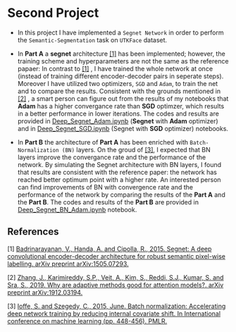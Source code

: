 # Second Project
* In this project I have implemented a `Segnet Network` in order to perform the `Semantic-Segmentation` task on `UTKFace` dataset.
    
* In **Part A** a **segnet** architecture [[1]](#1) has been implemented; however, the training scheme and hyperparameters are not the same as the reference papaer: In contrast to [[1]](#1) , I have trained the whole network at once (instead of training different encoder-decoder pairs in seperate steps). Moreover I have utilized two optimizers, `SGD` and `Adam`, to train the net and to compare the results. Consistent with the grounds mentioned in [[2]](#2) , a smart person can figure out from the results of my notebooks that **Adam** has a higher convergance rate than **SGD** optimzer, which results in a better performance in lower iterations. The codes and results are provided in [Deep_Segnet_Adam.ipynb](https://github.com/ARokni/Deep-Learning/blob/main/Project%202/PartA/Deep_Segnet_Adam.ipynb) (**Segnet** with **Adam** optimizer) and in [Deep_Segnet_SGD.ipynb](https://github.com/ARokni/Deep-Learning/blob/main/Project%202/PartA/Deep_Segnet_SGD.ipynb) (Segnet with **SGD** optimizer) notebooks.

* In **Part B** the architecture of **Part A** has been enriched with `Batch-Normalization (BN)` layers. On the groud of [[3]](#3), I expected that BN layers improve the convergance rate and the performance of the network. By simulating the Segnet architecture with BN layers, I found that results are consistent with the reference paper: the network has reached better optimum point with a higher rate. An interested person can find improvements of BN with convergence rate and the performance of the network by comparing the results of the **Part A** and the **Part B**. The codes and results of the **Part B** are provided in [Deep_Segnet_BN_Adam.ipynb](https://github.com/ARokni/Deep-Learning/blob/main/Project%202/PartB/Deep_Segnet_BN_Adam.ipynb) notebook.

## References
<a id="1">[1]</a> 
[Badrinarayanan, V., Handa, A. and Cipolla, R., 2015. Segnet: A deep convolutional encoder-decoder architecture for robust semantic pixel-wise labelling. arXiv preprint arXiv:1505.07293.](https://arxiv.org/abs/1505.07293)

<a id="2">[2]</a> 
[Zhang, J., Karimireddy, S.P., Veit, A., Kim, S., Reddi, S.J., Kumar, S. and Sra, S., 2019. Why are adaptive methods good for attention models?. arXiv preprint arXiv:1912.03194.](https://arxiv.org/abs/1912.03194)

<a id="3">[3]</a> 
[Ioffe, S. and Szegedy, C., 2015, June. Batch normalization: Accelerating deep network training by reducing internal covariate shift. In International conference on machine learning (pp. 448-456). PMLR.](http://proceedings.mlr.press/v37/ioffe15.html)
